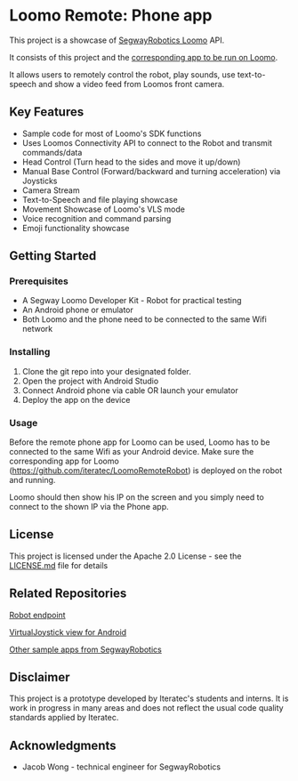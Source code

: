 # Loomo Remote: Phone app

This project is a showcase of [SegwayRobotics Loomo](https://loomo.com) API.

It consists of this project and the [corresponding app to be run on Loomo](https://github.com/iteratec/LoomoRemoteRobot).

It allows users to remotely control the robot, play sounds, use text-to-speech and show a video feed from Loomos front camera.


## Key Features

* Sample code for most of Loomo's SDK functions
* Uses Loomos Connectivity API to connect to the Robot and transmit commands/data
* Head Control (Turn head to the sides and move it up/down)
* Manual Base Control (Forward/backward and turning acceleration) via Joysticks
* Camera Stream
* Text-to-Speech and file playing showcase
* Movement Showcase of Loomo's VLS mode
* Voice recognition and command parsing
* Emoji functionality showcase

## Getting Started

### Prerequisites

* A Segway Loomo Developer Kit - Robot for practical testing
* An Android phone or emulator
* Both Loomo and the phone need to be connected to the same Wifi network

### Installing

1. Clone the git repo into your designated folder.
2. Open the project with Android Studio
3. Connect Android phone via cable OR launch your emulator
4. Deploy the app on the device

### Usage

Before the remote phone app for Loomo can be used, Loomo has to be connected to the same Wifi
as your Android device.
Make sure the corresponding app for Loomo (https://github.com/iteratec/LoomoRemoteRobot) is deployed on the robot and running.

Loomo should then show his IP on the screen and you simply need to connect to the shown IP via the Phone app.

## License

This project is licensed under the Apache 2.0 License - see the [LICENSE.md](LICENSE.md) file for details

## Related Repositories

[Robot endpoint](https://github.com/iteratec/LoomoRemoteRobot)

[VirtualJoystick view for Android](https://github.com/controlwear/virtual-joystick-android)

[Other sample apps from SegwayRobotics](https://github.com/SegwayRoboticsSamples)

## Disclaimer

This project is a prototype developed by Iteratec's students and interns.
It is work in progress in many areas and does not reflect the usual code quality standards
applied by Iteratec.

## Acknowledgments

* Jacob Wong - technical engineer for SegwayRobotics